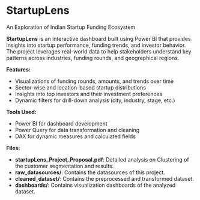 # StartupLens
An Exploration of Indian Startup Funding Ecosystem

**StartupLens** is an interactive dashboard built using Power BI that provides insights into startup performance, funding trends, and investor behavior. The project leverages real-world data to help stakeholders understand key patterns across industries, funding rounds, and geographical regions.

**Features:**
- Visualizations of funding rounds, amounts, and trends over time
- Sector-wise and location-based startup distributions
- Insights into top investors and their investment preferences
- Dynamic filters for drill-down analysis (city, industry, stage, etc.)

**Tools Used:**
* Power BI for dashboard development
* Power Query for data transformation and cleaning
* DAX for dynamic measures and calculated fields

**Files:**
- **startupLens_Project_Proposal.pdf**: Detailed analysis on Clustering of the customer segmentation and results.
- **raw_datasources/**: Contains the datasources of this project.
- **cleaned_dataset/**: Contains the preprocessed and transformed dataset.
- **dashboards/**: Contains visualization dashboards of the analyzed dataset.
